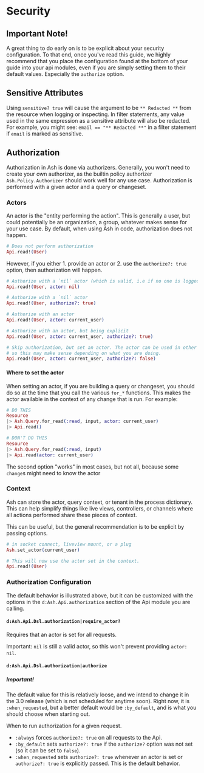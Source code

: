 # Security

## Important Note!

A great thing to do early on is to be explicit about your security configuration. To that end, once you've read this guide, we highly recommend that you place the configuration found at the bottom of your guide into your api modules, even if you are simply setting them to their default values. Especially the `authorize` option.

## Sensitive Attributes

Using `sensitive? true` will cause the argument to be `** Redacted **` from the resource when logging or inspecting. In filter statements, any value used in the same expression as a sensitive attribute will also be redacted. For example, you might see: `email == "** Redacted **"` in a filter statement if `email` is marked as sensitive.

## Authorization

Authorization in Ash is done via authorizers. Generally, you won't need to create your own  authorizer, as the builtin policy authorizer `Ash.Policy.Authorizer` should work well for any use case. Authorization is performed with a given actor and a query or changeset.

### Actors

An actor is the "entity performing the action". This is generally a user, but could potentially be an organization, a group, whatever makes sense for your use case. By default, when using Ash in code, authorization does not happen.

```elixir
# Does not perform authorization
Api.read!(User)
```

However, if you either 1. provide an actor or 2. use the `authorize?: true` option, then authorization will happen.

```elixir
# Authorize with a `nil` actor (which is valid, i.e if no one is logged in and they are trying to list users)
Api.read!(User, actor: nil)

# Authorize with a `nil` actor
Api.read!(User, authorize?: true)

# Authorize with an actor
Api.read!(User, actor: current_user)

# Authorize with an actor, but being explicit
Api.read!(User, actor: current_user, authorize?: true)

# Skip authorization, but set an actor. The actor can be used in other things than authorization
# so this may make sense depending on what you are doing.
Api.read!(User, actor: current_user, authorize?: false)
```

#### Where to set the actor

When setting an actor, if you are building a query or changeset, you should do so at the time that you call the various `for_*` functions. This makes the actor available in the context of any change that is run. For example:

```elixir
# DO THIS
Resource
|> Ash.Query.for_read(:read, input, actor: current_user)
|> Api.read()

# DON'T DO THIS
Resource
|> Ash.Query.for_read(:read, input)
|> Api.read(actor: current_user)
```

The second option "works" in most cases, but not all, because some `change`s might need to know the actor

### Context

Ash can store the actor, query context, or tenant in the process dictionary. This can help simplify things like live views, controllers, or channels where all actions performed share these pieces of context.

This can be useful, but the general recommendation is to be explicit by passing options.

```elixir
# in socket connect, liveview mount, or a plug
Ash.set_actor(current_user)

# This will now use the actor set in the context.
Api.read!(User)
```

### Authorization Configuration

The default behavior is illustrated above, but it can be customized with the options in the `d:Ash.Api.authorization` section of the Api module you are calling.

#### `d:Ash.Api.Dsl.authorization|require_actor?`

Requires that an actor is set for all requests.

Important: `nil` is still a valid actor, so this won't prevent providing `actor: nil`.


#### `d:Ash.Api.Dsl.authorization|authorize`

##### Important!

The default value for this is relatively loose, and we intend to change it in the 3.0 release (which is not scheduled for anytime soon). Right now, it is `:when_requested`, but a better default would be `:by_default`, and is what you should choose when starting out.

When to run authorization for a given request.

- `:always` forces `authorize?: true` on all requests to the Api.
- `:by_default` sets `authorize?: true` if the `authorize?` option was not set (so it can be set to `false`).
- `:when_requested` sets `authorize?: true` whenever an actor is set or `authorize?: true` is explicitly passed. This is the default behavior.
